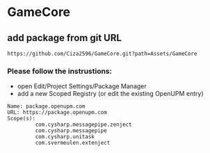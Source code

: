 # GameCore

## add package from git URL
```
https://github.com/Ciza2596/GameCore.git?path=Assets/GameCore
```

### Please follow the instrustions:
* open Edit/Project Settings/Package Manager
* add a new Scoped Registry (or edit the existing OpenUPM entry)
```
Name: package.openupm.com
URL: https://package.openupm.com
Scope(s): 
         com.cysharp.messagepipe.zenject
         com.cysharp.messagepipe
         com.cysharp.unitask
         com.svermeulen.extenject
```
